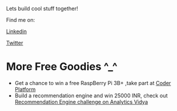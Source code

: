 Lets build cool stuff together!

Find me on:

[Linkedin](https://www.linkedin.com/in/krishna-balaga-14908258/)

[Twitter](https://twitter.com/Krishnac71)


# More Free Goodies ^_^

* Get a chance to win a free RaspBerry Pi 3B+ ,take part at [Coder Platform](https://ibmcoders.influitive.com/challenges)
* Build a recommendation engine and win 25000 INR, check out [Recommendation Engine challenge on Analytics Vidya](https://datahack.analyticsvidhya.com/contest/build-a-recommendation-engine-powered-by-ibm-cloud/)
